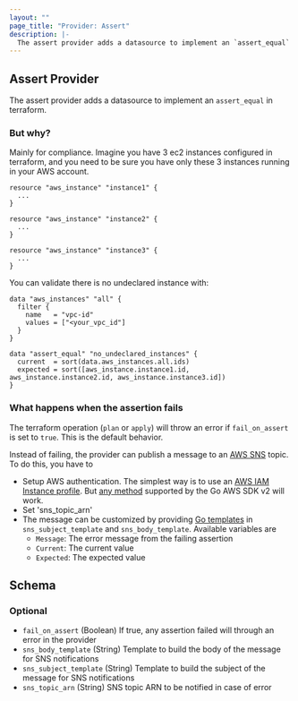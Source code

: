 ```yaml
---
layout: ""
page_title: "Provider: Assert"
description: |-
  The assert provider adds a datasource to implement an `assert_equal` in terraform.
---
```


## Assert Provider

The assert provider adds a datasource to implement an `assert_equal` in terraform.

### But why?

Mainly for compliance. Imagine you have 3 ec2 instances configured in terraform, and you need
to be sure you have only these 3 instances running in your AWS account.

```
resource "aws_instance" "instance1" {
  ...
}

resource "aws_instance" "instance2" {
  ...
}

resource "aws_instance" "instance3" {
  ...
}
```

You can validate there is no undeclared instance with:

```
data "aws_instances" "all" {
  filter {
    name   = "vpc-id"
    values = ["<your_vpc_id"]
  }
}

data "assert_equal" "no_undeclared_instances" {
  current  = sort(data.aws_instances.all.ids)
  expected = sort([aws_instance.instance1.id, aws_instance.instance2.id, aws_instance.instance3.id])
}
```

### What happens when the assertion fails

The terraform operation (`plan` or `apply`) will throw an error if `fail_on_assert` is set to `true`. This is the default behavior.

Instead of failing, the provider can publish a message to an [AWS SNS](https://aws.amazon.com/sns/) topic. To do this, you have to

* Setup AWS authentication. The simplest way is to use an [AWS IAM Instance profile](https://docs.aws.amazon.com/IAM/latest/UserGuide/id_roles_use_switch-role-ec2_instance-profiles.html). But [any method](https://aws.github.io/aws-sdk-go-v2/docs/configuring-sdk/#specifying-credentials) supported by the Go AWS SDK v2 will work.
* Set 'sns_topic_arn'
* The message can be customized by providing [Go templates](https://pkg.go.dev/text/template) in `sns_subject_template` and `sns_body_template`. Available variables are
  * `Message`: The error message from the failing assertion
  * `Current`: The current value
  * `Expected`: The expected value

<!-- schema generated by tfplugindocs -->
## Schema

### Optional

- `fail_on_assert` (Boolean) If true, any assertion failed will through an error in the provider
- `sns_body_template` (String) Template to build the body of the message for SNS notifications
- `sns_subject_template` (String) Template to build the subject of the message for SNS notifications
- `sns_topic_arn` (String) SNS topic ARN to be notified in case of error